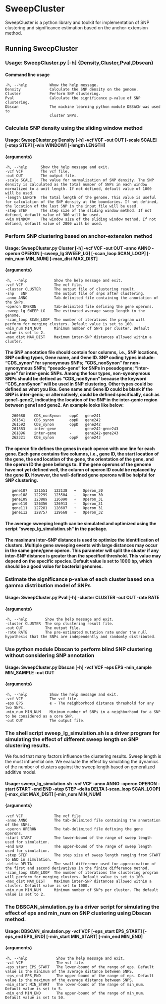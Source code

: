 # SweepCluster
SweepCluster is a python library and toolkit for implementation of SNP clustering and significance estimation based on the anchor-extension method.

## Running SweepCluster
### Usage:  SweepCluster.py [-h] {Density,Cluster,Pval,Dbscan}

#### Command line usage                        
    -h, --help          Whow the help message.
    Density             Calculate the SNP density on the genome.
    Cluster             Perform SNP clustering.
    Pval                Calculate the significance p-value of SNP clustering.
    Dbscan              The machine learning python module DBSACN was used to
                        cluster SNPs.

### Calculate SNP density using the sliding window method
#### Usage:  SweepCluster.py Density [-h] -vcf VCF -out OUT  [-scale SCALE]  [-step STEP]  [-win WINDOW]  [-length LENGTH]  

#### {arguments}
    -h, --help      Show the help message and exit.
    -vcf VCF        The vcf file.
    -out OUT        The output file.
    -scale SCALE    The value for normalization of SNP density. The SNP density is calculated as the total number of SNPs in each window normalized to a unit length. If not defined, default value of 1000 will be used.
    -length LENGTH  The total length of the genome. This value is useful for calculation of the SNP density at the boundaries. If not defined, the location of the last SNP in the input file will be used.
    -step STEP      The step size of the sliding window method. If not defined, default value of 300 will be used.
    -win WINDOW     The window size of the sliding window method. If not defined, default value of 2000 will be used.
 


###  Perform SNP clustering based on anchor-extension method
#### Usage:  SweepCluster.py Cluster [-h] -vcf VCF -out OUT -anno ANNO -operon OPERON [-sweep_lg SWEEP_LG]  [-scan_loop SCAN_LOOP]  [-min_num MIN_NUM]  [-max_dist MAX_DIST]

#### {arguments}
    -h, --help            Show the help message and exit.
    -vcf VCF              The vcf file.
    -cluster CLUSTER      The output file of clustering result.
    -snp   SNP            The output file of snps after clustering.
    -anno ANNO            Tab-delimited file containing the annotation of the SNPs.
    -operon OPERON        Tab-delimited file defining the gene operons.
    -sweep_lg SWEEP_LG    The estimated average sweep length in the genome. 
    -scan_loop SCAN_LOOP  The number of iterations the program will perform for merging clusters. Default value is set to 100.
    -min_num MIN_NUM      Minimum number of SNPs per cluster. Default value is set to 2.
    -max_dist MAX_DIST    Maximum inter-SNP distances allowed within a cluster.
    
####   The SNP annotation file should contain four columns, i.e., SNP locations, SNP coding types, Gene name, and Gene ID. SNP coding types include: “CDS_synon” for synonymous SNPs; “CDS_nonSynon” for non-synonymous SNPs; “pseudo-gene” for SNPs in pseudogene; “inter-gene” for inter-genic SNPs.  Among the four types, non-synonymous SNPs should be defined as “CDS_nonSynon” because the keyword “CDS_nonSynon” will be used in SNP clustering. Other types could be defined as what you like. Gene name and Gene ID could be blank if the SNP is inter-genic; or alternatively, could be defined specifically, such as gene1-gene2, indicating the location of the SNP in the inter-genic region between gene1 and gene2. An example looks like below:
       260680    CDS_nonSynon    oppC   gene241
       261541    CDS_synon       oppD   gene242
       261592    CDS_synon       oppD   gene242
       261883    inter-gene      -      gene242-gene243
       261896    inter-gene      -      gene242-gene243
       262321    CDS_synon       oppF   gene243
       
####   The operon file defines the genes in each operon with one line for each gene. Each gene contains five columns, i.e., gene ID, the start location of the gene, the end location of the gene, the orientation of the gene, and the operon ID the gene belongs to. If the gene operons of the genome have not yet defined well, the column of operon ID could be replaced by the gene ID. However, the well-defined gene operons will be helpful for SNP clustering. 
       gene107   121551   122138   +   Operon_30
       gene108   122299   123504   ‐   Operon_30
       gene109   123889   126090   +   Operon_31
       gene110   126356   126913   ‐   Operon_31
       gene111   127281   128687   +   Operon_31
       gene112   128757   129668   ‐   Operon_32

####   The average sweeping length can be simulated and optimized using the script "sweep_lg_simulation.sh" in the package. 
####   The maximum inter-SNP distance is used to optimize the identification of clusters. Multiple gene sweeping events with large distances may occur in the same gene/gene operon. This parameter will split the cluster if any inter-SNP distance is greater than the specified threshold. This value may depend on the specific species. Default value is set to 1000 bp, which should be a good value for bacterial genomes.
    

### Estimate the significance p-value of each cluster based on a gamma distribution model of SNPs
#### Usage:  SweepCluster.py Pval [-h] -cluster CLUSTER -out OUT -rate RATE

#### {arguments}
    -h, --help        Show the help message and exit.
    -cluster CLUSTER  The snp clustering result file.
    -out OUT          The output file.
    -rate RATE        The pre-estimated mutation rate under the null hypothesis that the SNPs are independently and randomly distributed.


### Use python module Dbscan to perform blind SNP clustering without considering SNP annotation
#### Usage:  SweepCluster.py Dbscan [-h] -vcf VCF -eps EPS -min_sample MIN_SAMPLE -out OUT

#### {arguments}
    -h, --help          Show the help message and exit.
    -vcf VCF            The vcf file.
    -eps EPS            ϵ - The neighborhood distance threshold for any two SNPs.
    -min_num MIN_NUM    Minimum number of SNPs in a neighborhood for a SNP to be considered as a core SNP.
    -out OUT            The output file.

    
### The shell script sweep_lg_simulation.sh is a driver program for simulating the effect of different sweep length on SNP clustering results.
We found that many factors influence the clustering results. Sweep length is the most influential one. We evaluate the effect by simulating the dynamics of the number of clusters against the sweep length based on generalized additive model. 
#### Usage:  sweep_lg_simulation.sh -vcf VCF -anno ANNO -operon OPERON -start START -end END -step STEP -delta DELTA [-scan_loop SCAN_LOOP] [-max_dist MAX_DIST]  [-min_num MIN_NUM] 

#### {arguments}
    -vcf VCF              The vcf file
    -anno ANNO            The tab-delimited file containing the annotation of the SNPs.
    -operon OPERON        The tab-delimited file defining the gene operons.
    -start START          The lower-bound of the range of sweep length used for simulation.
    -end END              The upper-bound of the range of sweep length used for simulation.
    -step STEP            The step size of sweep length ranging from START to END in simulation.
    -delta DELTA          The small difference used for approximation of the first and second derivatives in the finite difference method.
    -scan_loop SCAN_LOOP  The number of iterations the clustering program will perform for merging clusters. Default value is set to 100.
    -max_dist MAX_DIST    Maximum inter-SNP distances allowed within a cluster. Default value is set to 1000.
    -min_num MIN_NUM      Minimum number of SNPs per cluster. The default value is set to 2.
 
### The DBSCAN_simulation.py is a driver script for simulating the effect of eps and min_num on SNP clustering using Dbscan method.
#### Usage:  DBSCAN_simulation.py -vcf VCF [-eps_start EPS_START] [-eps_end EPS_END] [-min_start MIN_START] [-min_end MIN_END]
#### {arguments}
    -h, --help             Show the help message and exit.
    -vcf VCF               The vcf file.
    -eps_start EPS_START   The lower-bound of the range of eps. Default value is the minimum of the average distance between SNPS.
    -eps_end EPS_END       The upper-bound of the range of eps. Default value is the maximum of the average distance between SNPS.
    -min_start MIN_START   The lower-bound of the range of min_num. Default value is set to 5.
    -min_end MIN_END       The upper-bound of the range of min_num. Default value is set to 50.

    
